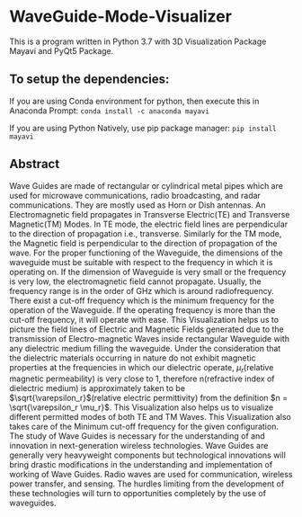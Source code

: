 # WaveGuide-Mode-Visualizer

This is a program written in Python 3.7 with 3D Visualization Package Mayavi and PyQt5 Package.

## To setup the dependencies:

If you are using Conda environment for python, then execute this in Anaconda Prompt: `conda install -c anaconda mayavi`

If you are using Python Natively, use pip package manager: `pip install mayavi`

## Abstract
Wave Guides are made of rectangular or cylindrical metal pipes which are used for microwave communications, radio broadcasting, and radar communications. They are mostly used as Horn or Dish antennas. An Electromagnetic field propagates in Transverse Electric(TE) and Transverse Magnetic(TM) Modes. In TE mode, the electric field lines are perpendicular to the direction of propagation i.e., transverse. Similarly for the TM mode, the Magnetic field is perpendicular to the direction of propagation of the wave. For the proper functioning of the Waveguide, the dimensions of the waveguide must be suitable with respect to the frequency in which it is operating on. If the dimension of Waveguide is very small or the frequency is very low, the electromagnetic field cannot propagate. Usually, the frequency range is in the order of GHz which is around radiofrequency. There exist a cut-off frequency which is the minimum frequency for the operation of the Waveguide. If the operating frequency is more than the cut-off frequency, it will operate with ease. This Visualization helps us to picture the field lines of Electric and Magnetic Fields generated due to the transmission of Electro-magnetic Waves inside rectangular Waveguide with any dielectric medium filling the waveguide. Under the consideration that the dielectric materials occurring in nature do not exhibit magnetic properties at the frequencies in which our dielectric operate, $\mu_r$(relative magnetic permeability) is very close to 1, therefore n(refractive index of dielectric medium) is approximately taken to be $\sqrt{\varepsilon_r}$(relative electric permittivity) from the definition $n = \sqrt{\varepsilon_r \mu_r}$. This Visualization also helps us to visualize different permitted modes of both TE and TM Waves. This Visualization also takes care of the Minimum cut-off frequency for the given configuration. The study of Wave Guides is necessary for the understanding of and innovation in next-generation wireless technologies. Wave Guides are generally very heavyweight components but technological innovations will bring drastic modifications in the understanding and implementation of working of Wave Guides. Radio waves are used for communication, wireless power transfer, and sensing. The hurdles limiting from the development of these technologies will turn to opportunities completely by the use of waveguides.

